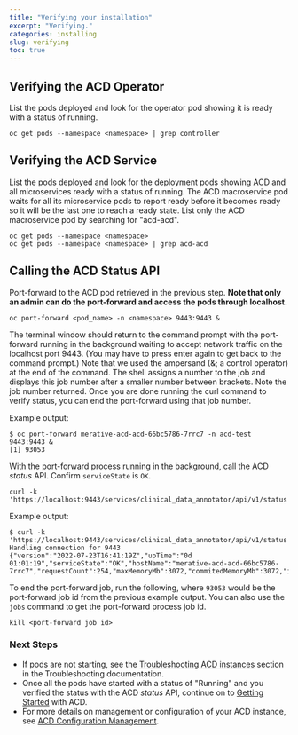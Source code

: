 ```yaml
---
title: "Verifying your installation"
excerpt: "Verifying."
categories: installing
slug: verifying
toc: true
---
```


## Verifying the ACD Operator

List the pods deployed and look for the operator pod showing it is ready with a status of running.

```
oc get pods --namespace <namespace> | grep controller
```

## Verifying the ACD Service

List the pods deployed and look for the deployment pods showing ACD and all microservices ready with a status of running. The ACD macroservice pod waits for all its microservice pods to report ready before it becomes ready so it will be the last one to reach a ready state. List only the ACD macroservice pod by searching for "acd-acd".

```
oc get pods --namespace <namespace>
oc get pods --namespace <namespace> | grep acd-acd
```

## Calling the ACD Status API

Port-forward to the ACD pod retrieved in the previous step. **Note that only an admin can do the port-forward and access the pods through localhost.**

```
oc port-forward <pod_name> -n <namespace> 9443:9443 &
```

The terminal window should return to the command prompt with the port-forward running in the background waiting to accept network traffic on the localhost port 9443. (You may have to press enter again to get back to the command prompt.) Note that we used the ampersand (&; a control operator) at the end of the command. The shell assigns a number to the job and displays this job number after a smaller number between brackets. Note the job number returned. Once you are done running the curl command to verify status, you can end the port-forward using that job number.

Example output:

```
$ oc port-forward merative-acd-acd-66bc5786-7rrc7 -n acd-test 9443:9443 &
[1] 93053

```

With the port-forward process running in the background, call the ACD _status_ API. Confirm `serviceState` is `OK`.

```
curl -k 'https://localhost:9443/services/clinical_data_annotator/api/v1/status'
```

Example output:

```
$ curl -k 'https://localhost:9443/services/clinical_data_annotator/api/v1/status'
Handling connection for 9443
{"version":"2022-07-23T16:41:19Z","upTime":"0d 01:01:19","serviceState":"OK","hostName":"merative-acd-acd-66bc5786-7rrc7","requestCount":254,"maxMemoryMb":3072,"commitedMemoryMb":3072,"inUseMemoryMb":632,"availableProcessors":16,"concurrentRequests":0,"maxConcurrentRequests":1,"totalRejectedRequests":0,"totalBlockedRequests":0
```

To end the port-forward job, run the following, where `93053` would be the port-forward job id from the previous example output. You can also use the `jobs` command to get the port-forward process job id.

```
kill <port-forward job id>
```

### Next Steps

* If pods are not starting, see the [Troubleshooting ACD instances](/troubleshooting/troubleshooting-acd-instances/) section in the Troubleshooting documentation.
* Once all the pods have started with a status of "Running" and you verified the status with the ACD _status_ API, continue on to [Getting Started](/usage/getting-started/) with ACD.
* For more details on management or configuration of your ACD instance, see [ACD Configuration Management](/management/configuring).
